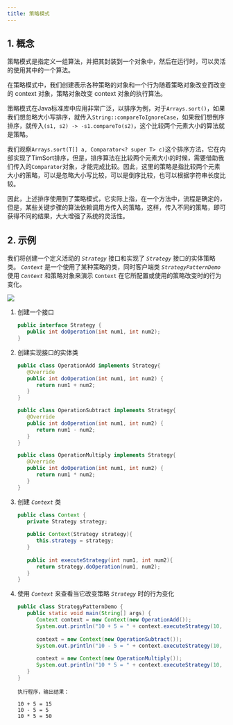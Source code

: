 ```yaml
---
title: 策略模式
---
```


## 1. 概念

策略模式是指定义一组算法，并把其封装到一个对象中，然后在运行时，可以灵活的使用其中的一个算法。

在策略模式中，我们创建表示各种策略的对象和一个行为随着策略对象改变而改变的 context 对象，策略对象改变 context 对象的执行算法。

策略模式在Java标准库中应用非常广泛，以排序为例，对于`Arrays.sort()`，如果我们想忽略大小写排序，就传入`String::compareToIgnoreCase`，如果我们想倒序排序，就传入`(s1, s2) -> -s1.compareTo(s2)`，这个比较两个元素大小的算法就是策略。

我们观察`Arrays.sort(T[] a, Comparator<? super T> c)`这个排序方法，它在内部实现了TimSort排序，但是，排序算法在比较两个元素大小的时候，需要借助我们传入的`Comparator`对象，才能完成比较。因此，这里的策略是指比较两个元素大小的策略，可以是忽略大小写比较，可以是倒序比较，也可以根据字符串长度比较。

因此，上述排序使用到了策略模式，它实际上指，在一个方法中，流程是确定的，但是，某些关键步骤的算法依赖调用方传入的策略，这样，传入不同的策略，即可获得不同的结果，大大增强了系统的灵活性。

## 2. 示例

我们将创建一个定义活动的 *`Strategy`* 接口和实现了 *`Strategy`* 接口的实体策略类。 *`Context`* 是一个使用了某种策略的类，同时客户端类 *`StrategyPatternDemo`* 使用 *`Context`* 和策略对象来演示 `Context` 在它所配置或使用的策略改变时的行为变化。

![](https://chua-n.gitee.io/figure-bed/notebook/Java/80.jpg)

1. 创建一个接口

    ```java
    public interface Strategy {
       public int doOperation(int num1, int num2);
    }
    ```

2. 创建实现接口的实体类

    ```java
    public class OperationAdd implements Strategy{
       @Override
       public int doOperation(int num1, int num2) {
          return num1 + num2;
       }
    }
    ```

    ```java
    public class OperationSubtract implements Strategy{
       @Override
       public int doOperation(int num1, int num2) {
          return num1 - num2;
       }
    }
    ```

    ```java
    public class OperationMultiply implements Strategy{
       @Override
       public int doOperation(int num1, int num2) {
          return num1 * num2;
       }
    }
    ```

3. 创建 *`Context`* 类

    ```java
    public class Context {
       private Strategy strategy;
     
       public Context(Strategy strategy){
          this.strategy = strategy;
       }
     
       public int executeStrategy(int num1, int num2){
          return strategy.doOperation(num1, num2);
       }
    }
    ```

4. 使用 *`Context`* 来查看当它改变策略 *`Strategy`* 时的行为变化

    ```java
    public class StrategyPatternDemo {
       public static void main(String[] args) {
          Context context = new Context(new OperationAdd());    
          System.out.println("10 + 5 = " + context.executeStrategy(10, 5));
     
          context = new Context(new OperationSubtract());      
          System.out.println("10 - 5 = " + context.executeStrategy(10, 5));
     
          context = new Context(new OperationMultiply());    
          System.out.println("10 * 5 = " + context.executeStrategy(10, 5));
       }
    }
    ```

    ```text
    执行程序，输出结果：
    
    10 + 5 = 15
    10 - 5 = 5
    10 * 5 = 50
    ```

